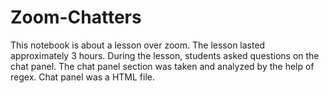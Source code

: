 # Zoom-Chatters

This notebook is about a lesson over zoom. The lesson lasted approximately 3 hours. During the lesson, students asked questions on the chat panel. The chat panel section was taken and analyzed by the help of regex. Chat panel was a HTML file.
